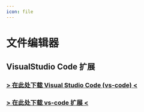 ```yaml
---
icon: file
---
```


# 文件编辑器

## VisualStudio Code 扩展

### [> 在此处下载 Visual Studio Code (vs-code) <](https://code.visualstudio.com/download)

### [> 在此处下载 vs-code 扩展 <](https://marketplace.visualstudio.com/items?itemName=LoneDev.ia-vscode)

<div align="left">

<figure><img src="../.gitbook/assets/image (12) (1).png" alt=""><figcaption></figcaption></figure>

</div>
